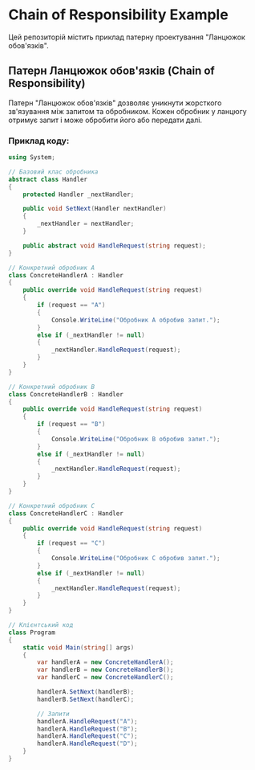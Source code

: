 # Chain of Responsibility Example

Цей репозиторій містить приклад патерну проектування "Ланцюжок обов'язків".

## Патерн Ланцюжок обов'язків (Chain of Responsibility)

Патерн "Ланцюжок обов'язків" дозволяє уникнути жорсткого зв'язування між запитом та обробником. Кожен обробник у ланцюгу отримує запит і може обробити його або передати далі.

### Приклад коду:

```csharp
using System;

// Базовий клас обробника
abstract class Handler
{
    protected Handler _nextHandler;

    public void SetNext(Handler nextHandler)
    {
        _nextHandler = nextHandler;
    }

    public abstract void HandleRequest(string request);
}

// Конкретний обробник A
class ConcreteHandlerA : Handler
{
    public override void HandleRequest(string request)
    {
        if (request == "A")
        {
            Console.WriteLine("Обробник A обробив запит.");
        }
        else if (_nextHandler != null)
        {
            _nextHandler.HandleRequest(request);
        }
    }
}

// Конкретний обробник B
class ConcreteHandlerB : Handler
{
    public override void HandleRequest(string request)
    {
        if (request == "B")
        {
            Console.WriteLine("Обробник B обробив запит.");
        }
        else if (_nextHandler != null)
        {
            _nextHandler.HandleRequest(request);
        }
    }
}

// Конкретний обробник C
class ConcreteHandlerC : Handler
{
    public override void HandleRequest(string request)
    {
        if (request == "C")
        {
            Console.WriteLine("Обробник C обробив запит.");
        }
        else if (_nextHandler != null)
        {
            _nextHandler.HandleRequest(request);
        }
    }
}

// Клієнтський код
class Program
{
    static void Main(string[] args)
    {
        var handlerA = new ConcreteHandlerA();
        var handlerB = new ConcreteHandlerB();
        var handlerC = new ConcreteHandlerC();

        handlerA.SetNext(handlerB);
        handlerB.SetNext(handlerC);

        // Запити
        handlerA.HandleRequest("A");
        handlerA.HandleRequest("B");
        handlerA.HandleRequest("C");
        handlerA.HandleRequest("D");
    }
}
